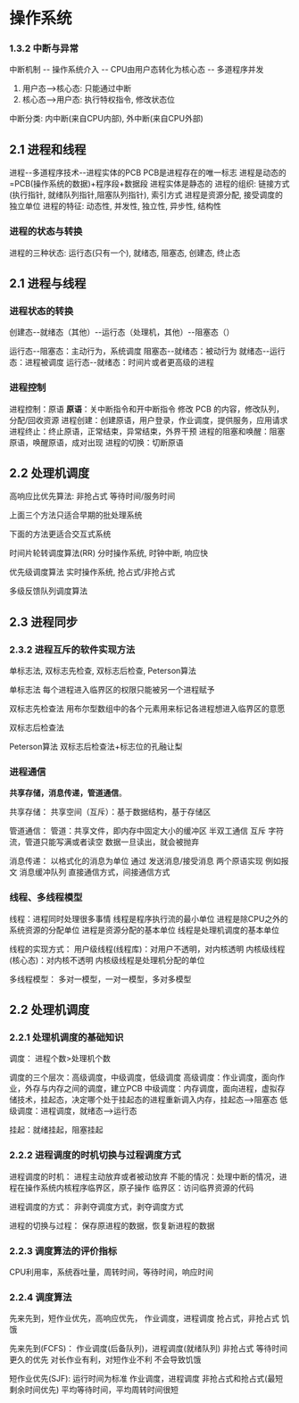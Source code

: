 # 操作系统

### 1.3.2 中断与异常

中断机制 -- 操作系统介入 -- CPU由用户态转化为核心态 -- 多道程序并发

1. 用户态-->核心态: 只能通过中断
2. 核心态-->用户态: 执行特权指令, 修改状态位

中断分类: 内中断(来自CPU内部), 外中断(来自CPU外部)

## 2.1 进程和线程

进程--多道程序技术--进程实体的PCB
PCB是进程存在的唯一标志
进程是动态的=PCB(操作系统的数据)+程序段+数据段
进程实体是静态的
进程的组织: 链接方式(执行指针, 就绪队列指针,阻塞队列指针), 索引方式
进程是资源分配, 接受调度的独立单位
进程的特征: 动态性, 并发性, 独立性, 异步性, 结构性

### 进程的状态与转换

进程的三种状态: 运行态(只有一个), 就绪态, 阻塞态, 创建态, 终止态

## 2.1 进程与线程

### 进程状态的转换

创建态--就绪态（其他）--运行态（处理机，其他）--阻塞态（）

运行态--阻塞态：主动行为，系统调度
阻塞态--就绪态：被动行为
就绪态--运行态：进程被调度
运行态--就绪态：时间片或者更高级的进程

### 进程控制

进程控制：原语
**原语**：关中断指令和开中断指令
修改 PCB 的内容，修改队列，分配/回收资源
进程创建：创建原语，用户登录，作业调度，提供服务，应用请求
进程终止：终止原语，正常结束，异常结束，外界干预
进程的阻塞和唤醒：阻塞原语，唤醒原语，成对出现
进程的切换：切断原语

## 2.2 处理机调度

高响应比优先算法:
非抢占式
等待时间/服务时间

上面三个方法只适合早期的批处理系统

下面的方法更适合交互式系统

时间片轮转调度算法(RR)
分时操作系统, 时钟中断, 响应快

优先级调度算法
实时操作系统, 抢占式/非抢占式


多级反馈队列调度算法

## 2.3 进程同步

### 2.3.2 进程互斥的软件实现方法

单标志法, 双标志先检查, 双标志后检查, Peterson算法

单标志法
每个进程进入临界区的权限只能被另一个进程赋予

双标志先检查法
用布尔型数组中的各个元素用来标记各进程想进入临界区的意愿

双标志后检查法

Peterson算法
双标志后检查法+标志位的孔融让梨
### 进程通信

**共享存储，消息传递，管道通信**。

共享存储：
共享空间（互斥）：基于数据结构，基于存储区

管道通信：
管道：共享文件，即内存中固定大小的缓冲区
半双工通信
互斥
字符流，管道只能写满或者读空
数据一旦读出，就会被抛弃

消息传递：
以格式化的消息为单位
通过 发送消息/接受消息 两个原语实现
例如报文
消息缓冲队列
直接通信方式，间接通信方式

### 线程、多线程模型

线程：进程同时处理很多事情
线程是程序执行流的最小单位
进程是除CPU之外的系统资源的分配单位
进程是资源分配的基本单位
线程是处理机调度的基本单位

线程的实现方式：
用户级线程(线程库)：对用户不透明，对内核透明
内核级线程(核心态)：对内核不透明
内核级线程是处理机分配的单位

多线程模型：
多对一模型，一对一模型，多对多模型

## 2.2 处理机调度

### 2.2.1 处理机调度的基础知识

调度：
进程个数>处理机个数

调度的三个层次：高级调度，中级调度，低级调度
高级调度：作业调度，面向作业，外存与内存之间的调度，建立PCB
中级调度：内存调度，面向进程，虚拟存储技术，挂起态，决定哪个处于挂起态的进程重新调入内存，挂起态-->阻塞态
低级调度：进程调度，就绪态-->运行态

挂起：就绪挂起，阻塞挂起

### 2.2.2 进程调度的时机切换与过程调度方式

进程调度的时机：
进程主动放弃或者被动放弃
不能的情况：处理中断的情况，进程在操作系统内核程序临界区，原子操作
临界区：访问临界资源的代码

进程调度的方式：
非剥夺调度方式，剥夺调度方式

进程的切换与过程：
保存原进程的数据，恢复新进程的数据

### 2.2.3 调度算法的评价指标

CPU利用率，系统吞吐量，周转时间，等待时间，响应时间

### 2.2.4 调度算法

先来先到，短作业优先，高响应优先，
作业调度，进程调度
抢占式，非抢占式
饥饿

先来先到(FCFS)：
作业调度(后备队列)，进程调度(就绪队列)
非抢占式
等待时间更久的优先
对长作业有利，对短作业不利
不会导致饥饿

短作业优先(SJF):
运行时间为标准
作业调度，进程调度
非抢占式和抢占式(最短剩余时间优先)
平均等待时间，平均周转时间很短

